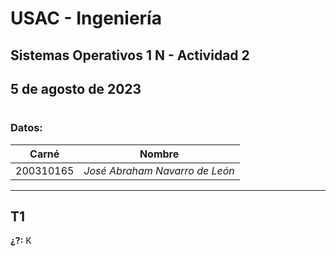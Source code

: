 # USAC - Ingeniería
## Sistemas Operativos 1 N - Actividad 2
## 5 de agosto de 2023
#
### Datos:

| Carné    | Nombre    |
|---------- |---------- |   
| 200310165 | *José Abraham Navarro de León*  |

<!-- Jose -->
---
## T1
**¿?:**
K

